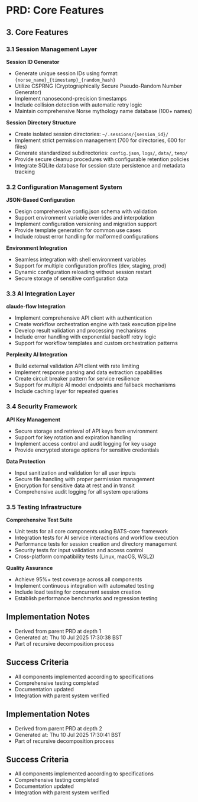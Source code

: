 # PRD: Core Features

## 3. Core Features

### 3.1 Session Management Layer
**Session ID Generator**
- Generate unique session IDs using format: `{norse_name}_{timestamp}_{random_hash}`
- Utilize CSPRNG (Cryptographically Secure Pseudo-Random Number Generator)
- Implement nanosecond-precision timestamps
- Include collision detection with automatic retry logic
- Maintain comprehensive Norse mythology name database (100+ names)

**Session Directory Structure**
- Create isolated session directories: `~/.sessions/{session_id}/`
- Implement strict permission management (700 for directories, 600 for files)
- Generate standardized subdirectories: `config.json`, `logs/`, `data/`, `temp/`
- Provide secure cleanup procedures with configurable retention policies
- Integrate SQLite database for session state persistence and metadata tracking

### 3.2 Configuration Management System
**JSON-Based Configuration**
- Design comprehensive config.json schema with validation
- Support environment variable overrides and interpolation
- Implement configuration versioning and migration support
- Provide template generation for common use cases
- Include robust error handling for malformed configurations

**Environment Integration**
- Seamless integration with shell environment variables
- Support for multiple configuration profiles (dev, staging, prod)
- Dynamic configuration reloading without session restart
- Secure storage of sensitive configuration data

### 3.3 AI Integration Layer
**claude-flow Integration**
- Implement comprehensive API client with authentication
- Create workflow orchestration engine with task execution pipeline
- Develop result validation and processing mechanisms
- Include error handling with exponential backoff retry logic
- Support for workflow templates and custom orchestration patterns

**Perplexity AI Integration**
- Build external validation API client with rate limiting
- Implement response parsing and data extraction capabilities
- Create circuit breaker pattern for service resilience
- Support for multiple AI model endpoints and fallback mechanisms
- Include caching layer for repeated queries

### 3.4 Security Framework
**API Key Management**
- Secure storage and retrieval of API keys from environment
- Support for key rotation and expiration handling
- Implement access control and audit logging for key usage
- Provide encrypted storage options for sensitive credentials

**Data Protection**
- Input sanitization and validation for all user inputs
- Secure file handling with proper permission management
- Encryption for sensitive data at rest and in transit
- Comprehensive audit logging for all system operations

### 3.5 Testing Infrastructure
**Comprehensive Test Suite**
- Unit tests for all core components using BATS-core framework
- Integration tests for AI service interactions and workflow execution
- Performance tests for session creation and directory management
- Security tests for input validation and access control
- Cross-platform compatibility tests (Linux, macOS, WSL2)

**Quality Assurance**
- Achieve 95%+ test coverage across all components
- Implement continuous integration with automated testing
- Include load testing for concurrent session creation
- Establish performance benchmarks and regression testing


## Implementation Notes
- Derived from parent PRD at depth 1
- Generated at: Thu 10 Jul 2025 17:30:38 BST
- Part of recursive decomposition process

## Success Criteria
- All components implemented according to specifications
- Comprehensive testing completed
- Documentation updated
- Integration with parent system verified

## Implementation Notes
- Derived from parent PRD at depth 2
- Generated at: Thu 10 Jul 2025 17:30:41 BST
- Part of recursive decomposition process

## Success Criteria
- All components implemented according to specifications
- Comprehensive testing completed
- Documentation updated
- Integration with parent system verified
